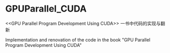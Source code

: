 # GPUParallel_CUDA

\<<GPU Parallel Program Development Using CUDA\>> 一书中代码的实现与翻新 

Implementation and renovation of the code in the book "GPU Parallel Program Development Using CUDA"
